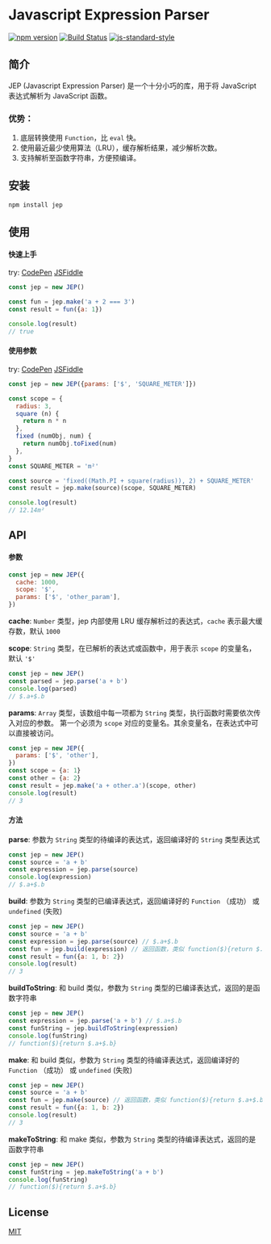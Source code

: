 # Javascript Expression Parser

[![npm version](https://img.shields.io/npm/v/jep.svg)](https://www.npmjs.com/package/jep)
[![Build Status](https://travis-ci.org/cnlon/jep.svg?branch=master)](https://travis-ci.org/cnlon/jep)
[![js-standard-style](https://img.shields.io/badge/code%20style-standard-brightgreen.svg)](http://standardjs.com)

## 简介

JEP (Javascript Expression Parser) 是一个十分小巧的库，用于将 JavaScript 表达式解析为 JavaScript 函数。

### 优势：

1. 底层转换使用 `Function`，比 `eval` 快。
2. 使用最近最少使用算法（LRU），缓存解析结果，减少解析次数。
3. 支持解析至函数字符串，方便预编译。

## 安装

```bash
npm install jep
```

## 使用

#### 快速上手

try: [CodePen](http://codepen.io/lon/pen/xROVjv?editors=0010#0) [JSFiddle](https://jsfiddle.net/lon/6uz0nd8h/)

```javascript
const jep = new JEP()

const fun = jep.make('a + 2 === 3')
const result = fun({a: 1})

console.log(result)
// true
```

#### 使用参数

try: [CodePen](http://codepen.io/lon/pen/rWLLKx?editors=0010#0) [JSFiddle](https://jsfiddle.net/lon/zLso6co4/)

```javascript
const jep = new JEP({params: ['$', 'SQUARE_METER']})

const scope = {
  radius: 3,
  square (n) {
    return n * n
  },
  fixed (numObj, num) {
    return numObj.toFixed(num)
  },
}
const SQUARE_METER = 'm²'

const source = 'fixed((Math.PI + square(radius)), 2) + SQUARE_METER'
const result = jep.make(source)(scope, SQUARE_METER)

console.log(result)
// 12.14m²
```

## API

#### 参数

```javascript
const jep = new JEP({
  cache: 1000,
  scope: '$',
  params: ['$', 'other_param'],
})
```

**cache**: `Number` 类型，jep 内部使用 LRU 缓存解析过的表达式，`cache` 表示最大缓存数，默认 `1000`

**scope**: `String` 类型，在已解析的表达式或函数中，用于表示 `scope` 的变量名，默认 `'$'`

```javascript
const jep = new JEP()
const parsed = jep.parse('a + b')
console.log(parsed)
// $.a+$.b
```

**params**: `Array` 类型，该数组中每一项都为 `String` 类型，执行函数时需要依次传入对应的参数。
第一个必须为 `scope` 对应的变量名。其余变量名，在表达式中可以直接被访问。

```javascript
const jep = new JEP({
  params: ['$', 'other'],
})
const scope = {a: 1}
const other = {a: 2}
const result = jep.make('a + other.a')(scope, other)
console.log(result)
// 3
```

#### 方法

**parse**: 参数为 `String` 类型的待编译的表达式，返回编译好的 `String` 类型表达式

```javascript
const jep = new JEP()
const source = 'a + b'
const expression = jep.parse(source)
console.log(expression)
// $.a+$.b
```

**build**: 参数为 `String` 类型的已编译表达式，返回编译好的 `Function` （成功） 或 `undefined` (失败)

```javascript
const jep = new JEP()
const source = 'a + b'
const expression = jep.parse(source) // $.a+$.b
const fun = jep.build(expression) // 返回函数，类似 function($){return $.a+$.b}
const result = fun({a: 1, b: 2})
console.log(result)
// 3
```

**buildToString**: 和 build 类似，参数为 `String` 类型的已编译表达式，返回的是函数字符串

```javascript
const jep = new JEP()
const expression = jep.parse('a + b') // $.a+$.b
const funString = jep.buildToString(expression)
console.log(funString)
// function($){return $.a+$.b}
```

**make**: 和 build 类似，参数为 `String` 类型的待编译表达式，返回编译好的 `Function` （成功） 或 `undefined` (失败)

```javascript
const jep = new JEP()
const source = 'a + b'
const fun = jep.make(source) // 返回函数，类似 function($){return $.a+$.b}
const result = fun({a: 1, b: 2})
console.log(result)
// 3
```

**makeToString**: 和 make 类似，参数为 `String` 类型的待编译表达式，返回的是函数字符串

```javascript
const jep = new JEP()
const funString = jep.makeToString('a + b')
console.log(funString)
// function($){return $.a+$.b}
```

## License

[MIT](http://opensource.org/licenses/MIT)

